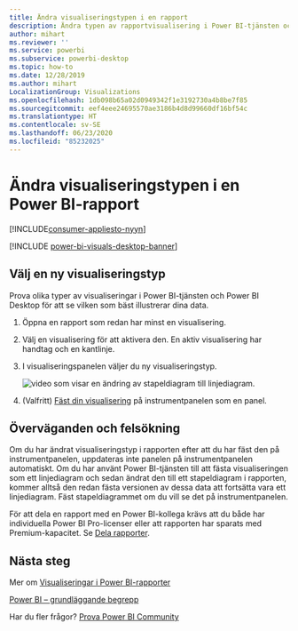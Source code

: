 ```yaml
---
title: Ändra visualiseringstypen i en rapport
description: Ändra typen av rapportvisualisering i Power BI-tjänsten och Power BI Desktop
author: mihart
ms.reviewer: ''
ms.service: powerbi
ms.subservice: powerbi-desktop
ms.topic: how-to
ms.date: 12/28/2019
ms.author: mihart
LocalizationGroup: Visualizations
ms.openlocfilehash: 1db098b65a02d0949342f1e3192730a4b8be7f85
ms.sourcegitcommit: eef4eee24695570ae3186b4d8d99660df16bf54c
ms.translationtype: HT
ms.contentlocale: sv-SE
ms.lasthandoff: 06/23/2020
ms.locfileid: "85232025"
---
```

# <a name="change-the-type-of-visualization-in-a-power-bi-report"></a>Ändra visualiseringstypen i en Power BI-rapport

[!INCLUDE[consumer-appliesto-nyyn](../includes/consumer-appliesto-nyyn.md)]    

[!INCLUDE [power-bi-visuals-desktop-banner](../includes/power-bi-visuals-desktop-banner.md)]

## <a name="select-a-new-visualization-type"></a>Välj en ny visualiseringstyp

Prova olika typer av visualiseringar i Power BI-tjänsten och Power BI Desktop för att se vilken som bäst illustrerar dina data. 

1. Öppna en rapport som redan har minst en visualisering.   
2. Välj en visualisering för att aktivera den. En aktiv visualisering har handtag och en kantlinje.    
3. I visualiseringspanelen väljer du ny visualiseringstyp. 
   
   ![video som visar en ändring av stapeldiagram till linjediagram](media/power-bi-report-change-visualization-type/change-viz/change-viz.gif).
4. (Valfritt) [Fäst din visualisering](../create-reports/service-dashboard-pin-tile-from-report.md) på instrumentpanelen som en panel. 

## <a name="considerations-and-troubleshooting"></a>Överväganden och felsökning
Om du har ändrat visualiseringstyp i rapporten efter att du har fäst den på instrumentpanelen, uppdateras inte panelen på instrumentpanelen automatiskt. Om du har använt Power BI-tjänsten till att fästa visualiseringen som ett linjediagram och sedan ändrat den till ett stapeldiagram i rapporten, kommer alltså den redan fästa versionen av dessa data att fortsätta vara ett linjediagram. Fäst stapeldiagrammet om du vill se det på instrumentpanelen.

För att dela en rapport med en Power BI-kollega krävs att du både har individuella Power BI Pro-licenser eller att rapporten har sparats med Premium-kapacitet. Se [Dela rapporter](../collaborate-share/service-share-reports.md).

## <a name="next-steps"></a>Nästa steg
Mer om [Visualiseringar i Power BI-rapporter](power-bi-report-visualizations.md)

[Power BI – grundläggande begrepp](../consumer/end-user-basic-concepts.md)

Har du fler frågor? [Prova Power BI Community](https://community.powerbi.com/)

